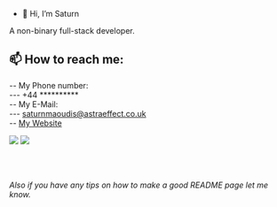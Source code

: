 - 👋 Hi, I’m Saturn

A non-binary full-stack developer.


## 📫 How to reach me: <br>
-- My Phone number: <br>
--- +44 ********** <br>
-- My E-Mail: <br>
--- saturnmaoudis@astraeffect.co.uk <br>
-- [My Website](https://astraeffect.co.uk)

![](https://github-readme-stats.vercel.app/api?username=ahhhsaturn&show_icons=true&count_private=true&show_owner=true&theme=gotham%22) ![](https://github-readme-stats.vercel.app/api/top-langs?username=ahhhsaturn&show_icons=true&locale=en&layout=compact&theme=gotham&card_width=300%22)

<br>
<br>

*Also if you have any tips on how to make a good README page let me know.*
